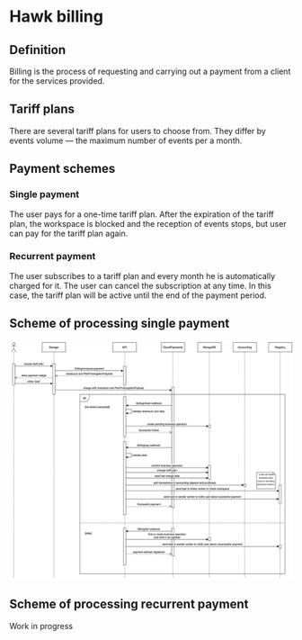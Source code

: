 # Hawk billing

## Definition

Billing is the process of requesting and carrying out a payment from a client for the services provided.

## Tariff plans

There are several tariff plans for users to choose from. 
They differ by events volume — the maximum number of events per a month.

## Payment schemes

### Single payment

The user pays for a one-time tariff plan.
After the expiration of the tariff plan, the workspace is blocked and the reception of events stops,
but user can pay for the tariff plan again.

### Recurrent payment

The user subscribes to a tariff plan and every month he is automatically charged for it.
The user can cancel the subscription at any time. 
In this case, the tariff plan will be active until the end of the payment period.

## Scheme of processing single payment

![billing interactions for processing single payment](./assets/schemas/billing_interactions.png)

## Scheme of processing recurrent payment
Work in progress
